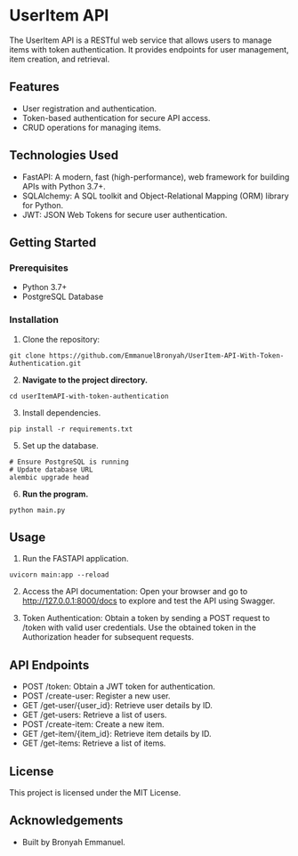 # UserItem API

The UserItem API is a RESTful web service that allows users to manage items with token authentication. 
It provides endpoints for user management, item creation, and retrieval.

## Features

- User registration and authentication.
- Token-based authentication for secure API access.
- CRUD operations for managing items.

## Technologies Used

- FastAPI: A modern, fast (high-performance), web framework for building APIs with Python 3.7+.
- SQLAlchemy: A SQL toolkit and Object-Relational Mapping (ORM) library for Python.
- JWT: JSON Web Tokens for secure user authentication.

## Getting Started

### Prerequisites

- Python 3.7+
- PostgreSQL Database

### Installation

1. Clone the repository:

```shell
git clone https://github.com/EmmanuelBronyah/UserItem-API-With-Token-Authentication.git
```
2. **Navigate to the project directory.**
   
```shell
cd userItemAPI-with-token-authentication
```
3. Install dependencies.
   
```shell
pip install -r requirements.txt
```
5. Set up the database.
   
```shell
# Ensure PostgreSQL is running
# Update database URL
alembic upgrade head
```
6. **Run the program.**
   
```shell
python main.py
```

## Usage
1. Run the FASTAPI application.
   
```shell
uvicorn main:app --reload
```
2. Access the API documentation:
Open your browser and go to http://127.0.0.1:8000/docs to explore and test the API using Swagger.

3. Token Authentication:
Obtain a token by sending a POST request to /token with valid user credentials.
Use the obtained token in the Authorization header for subsequent requests.

## API Endpoints
- POST /token: Obtain a JWT token for authentication.
- POST /create-user: Register a new user.
- GET /get-user/{user_id}: Retrieve user details by ID.
- GET /get-users: Retrieve a list of users.
- POST /create-item: Create a new item.
- GET /get-item/{item_id}: Retrieve item details by ID.
- GET /get-items: Retrieve a list of items.

## License
This project is licensed under the MIT License.

## Acknowledgements
- Built by Bronyah Emmanuel.
